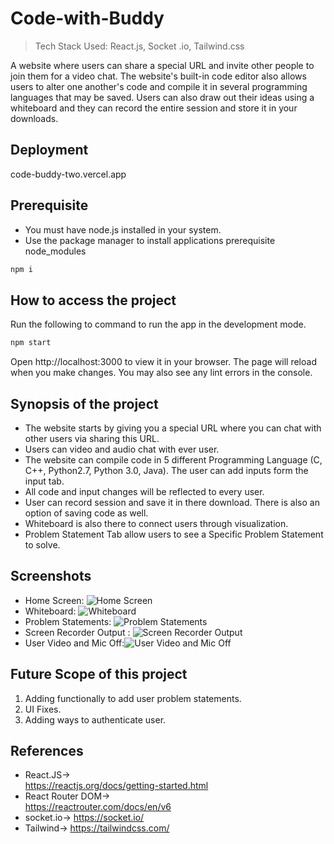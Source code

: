 
# Code-with-Buddy

> Tech Stack Used: React.js, Socket .io, Tailwind.css

A website where users can share a special URL and invite other people to join them for a video chat. The website's built-in code editor also allows users to alter one another's code and compile it in several programming languages that may be saved. Users can also draw out their ideas using a whiteboard and they can record the entire session and store it in your downloads.
## Deployment
code-buddy-two.vercel.app

## Prerequisite
* You must have node.js installed in your system.
* Use the package manager to install applications prerequisite node_modules
```bash
npm i
```

## How to access the project
Run the following to command to run the app in the development mode.
```bash
npm start
```
Open http://localhost:3000 to view it in your browser.
The page will reload when you make changes.
You may also see any lint errors in the console.

## Synopsis of the project
* The website starts by giving you a special URL where you can chat with other users via sharing this URL.
* Users can video and audio chat with ever user.
* The website can compile code in 5 different Programming Language (C, C++, Python2.7, Python 3.0, Java). The user can add inputs form the input tab.
* All code and input changes will be reflected to every user.
* User can record session and save it in there download. There is also an option of saving code as well.
* Whiteboard is also there to connect users through visualization.
* Problem Statement Tab allow users to see a Specific Problem Statement to solve.

## Screenshots
* Home Screen: ![Home Screen](https://github.com/arnavsharma2711/Code-A-Thon-Programming-Pathshala/blob/main/Screenshots/Screen%20Recording.jpeg?raw=true "Home Screen")
* Whiteboard: ![Whiteboard](https://github.com/arnavsharma2711/Code-A-Thon-Programming-Pathshala/blob/main/Screenshots/WhiteBoard.jpeg?raw=true " Whiteboard")
* Problem Statements: ![Problem Statements](https://github.com/arnavsharma2711/Code-A-Thon-Programming-Pathshala/blob/main/Screenshots/Problem%20Satements.jpeg?raw=true "Problem Statements")
* Screen Recorder Output : ![Screen Recorder Output](https://github.com/arnavsharma2711/Code-A-Thon-Programming-Pathshala/blob/main/Screenshots/Screen%20Recording%20Output.jpeg?raw=true "Screen Recorder Output")
* User Video and Mic Off:![User Video and Mic Off](https://github.com/arnavsharma2711/Code-A-Thon-Programming-Pathshala/blob/main/Screenshots/Video%20Off.jpeg?raw=true "User Video and Mic Off")
## Future Scope of this project
1. Adding functionally to add user problem statements.
2. UI Fixes.
3. Adding ways to authenticate user.

## References
* React.JS->\
https://reactjs.org/docs/getting-started.html
* React Router DOM->\
https://reactrouter.com/docs/en/v6
* socket.io->
https://socket.io/
* Tailwind->
https://tailwindcss.com/
